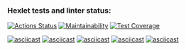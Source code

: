 ### Hexlet tests and linter status:
[![Actions Status](https://github.com/IProrock/java-project-71/workflows/hexlet-check/badge.svg)](https://github.com/IProrock/java-project-71/actions)
[![Maintainability](https://api.codeclimate.com/v1/badges/5bef625fc3047c20fd11/maintainability)](https://codeclimate.com/github/IProrock/java-project-71/maintainability)
[![Test Coverage](https://api.codeclimate.com/v1/badges/5bef625fc3047c20fd11/test_coverage)](https://codeclimate.com/github/IProrock/java-project-71/test_coverage)

[![asciicast](https://asciinema.org/a/dfYC8FosdysWItY9chUsirbU4.svg)](https://asciinema.org/a/dfYC8FosdysWItY9chUsirbU4)
[![asciicast](https://asciinema.org/a/CIUJVlvhDHMdMdK51J8Tk6psW.svg)](https://asciinema.org/a/CIUJVlvhDHMdMdK51J8Tk6psW)
[![asciicast](https://asciinema.org/a/oT0FlRgcA0BgysRG6WMpVAk3C.svg)](https://asciinema.org/a/oT0FlRgcA0BgysRG6WMpVAk3C)
[![asciicast](https://asciinema.org/a/G8wol19FHS7HT5YQax94nsGUc.svg)](https://asciinema.org/a/G8wol19FHS7HT5YQax94nsGUc)
[![asciicast](https://asciinema.org/a/MkDwLwYmFssGX7KwubiZX7fpJ.svg)](https://asciinema.org/a/MkDwLwYmFssGX7KwubiZX7fpJ)
